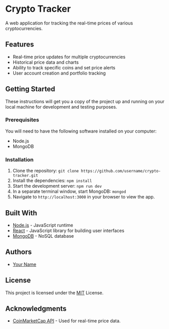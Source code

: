 # Crypto Tracker

A web application for tracking the real-time prices of various cryptocurrencies.

## Features
- Real-time price updates for multiple cryptocurrencies
- Historical price data and charts
- Ability to track specific coins and set price alerts
- User account creation and portfolio tracking

## Getting Started

These instructions will get you a copy of the project up and running on your local machine for development and testing purposes.

### Prerequisites

You will need to have the following software installed on your computer:
- Node.js
- MongoDB

### Installation

1. Clone the repository: `git clone https://github.com/username/crypto-tracker.git`
2. Install the dependencies: `npm install`
3. Start the development server: `npm run dev`
4. In a separate terminal window, start MongoDB: `mongod`
5. Navigate to `http://localhost:3000` in your browser to view the app.

## Built With

- [Node.js](https://nodejs.org/) - JavaScript runtime
- [React](https://reactjs.org/) - JavaScript library for building user interfaces
- [MongoDB](https://www.mongodb.com/) - NoSQL database

## Authors

- [Your Name](https://github.com/username)

## License

This project is licensed under the [MIT](https://opensource.org/licenses/MIT) License.

## Acknowledgments

- [CoinMarketCap API](https://coinmarketcap.com/api/) - Used for real-time price data.
